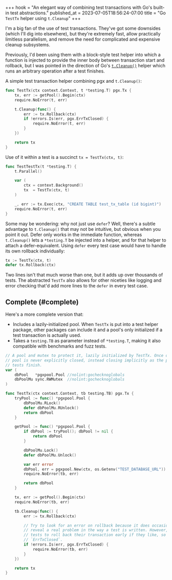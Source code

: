 +++
hook = "An elegant way of combining test transactions with Go's built-in test abstractions."
published_at = 2023-07-05T18:56:24-07:00
title = "Go `TestTx` helper using `t.Cleanup`"
+++

I'm a big fan of the use of test transactions. They've got some downsides (which I'll dig into elsewhere), but they're extremely fast, allow practically limitless parallelism, and remove the need for complicated and expensive cleanup subsystems.

Previously, I'd been using them with a block-style test helper into which a function is injected to provide the inner body between transaction start and rollback, but I was pointed in the direction of Go's [`t.Cleanup()`](https://pkg.go.dev/testing#T.Cleanup) helper which runs an arbitrary operation after a test finishes.

A simple test transaction helper combining pgx and `t.Cleanup()`:

``` go
func TestTx(ctx context.Context, t *testing.T) pgx.Tx {
	tx, err := getPool().Begin(ctx)
	require.NoError(t, err)

	t.Cleanup(func() {
		err := tx.Rollback(ctx)
		if !errors.Is(err, pgx.ErrTxClosed) {
			require.NoError(t, err)
		}
	})

	return tx
}
```

Use of it within a test is a succinct `tx = TestTx(ctx, t)`:

``` go
func TestTestTx(t *testing.T) {
	t.Parallel()

    var (
        ctx = context.Background()
        tx  = TestTx(ctx, t)
    )

	_, err := tx.Exec(ctx, "CREATE TABLE test_tx_table (id bigint)")
	require.NoError(t, err)
}
```

Some may be wondering: why not just use `defer`? Well, there's a subtle advantage to `t.Cleanup()` that may not be intuitive, but obvious when you point it out. Defer only works in the immediate function, whereas `t.Cleanup()` lets a `*testing.T` be injected into a helper, and for that helper to attach a defer-equivalent. Using `defer` every test case would have to handle its own rollback individually:

``` go
tx := TestTx(ctx, t)
defer tx.Rollback(ctx)
```

Two lines isn't that much worse than one, but it adds up over thousands of tests. The abstracted `TestTx` also allows for other niceties like logging and error checking that'd add more lines to the `defer` in every test case.

## Complete (#complete)

Here's a more complete version that:

* Includes a lazily-initialized pool. When `TestTx` is put into a test helper package, other packages can include it and a pool's only initialized if a test transaction is actually used.
* Takes a `testing.TB` as parameter instead of `*testing.T`, making it also compatible with benchmarks and fuzz tests.

``` go
// A pool and mutex to protect it, lazily initialized by TestTx. Once open, this
// pool is never explicitly closed, instead closing implicitly as the package
// tests finish.
var (
	dbPool   *pgxpool.Pool //nolint:gochecknoglobals
	dbPoolMu sync.RWMutex  //nolint:gochecknoglobals
)

func TestTx(ctx context.Context, tb testing.TB) pgx.Tx {
	tryPool := func() *pgxpool.Pool {
		dbPoolMu.RLock()
		defer dbPoolMu.RUnlock()
		return dbPool
	}

	getPool := func() *pgxpool.Pool {
		if dbPool := tryPool(); dbPool != nil {
			return dbPool
		}

		dbPoolMu.Lock()
		defer dbPoolMu.Unlock()

		var err error
		dbPool, err = pgxpool.New(ctx, os.Getenv("TEST_DATABASE_URL"))
		require.NoError(tb, err)

		return dbPool
	}

	tx, err := getPool().Begin(ctx)
	require.NoError(tb, err)

	tb.Cleanup(func() {
		err := tx.Rollback(ctx)

		// Try to look for an error on rollback because it does occasionally
		// reveal a real problem in the way a test is written. However, allow
		// tests to roll back their transaction early if they like, so ignore
		// `ErrTxClosed`.
		if !errors.Is(err, pgx.ErrTxClosed) {
			require.NoError(tb, err)
		}
	})

	return tx
}
```